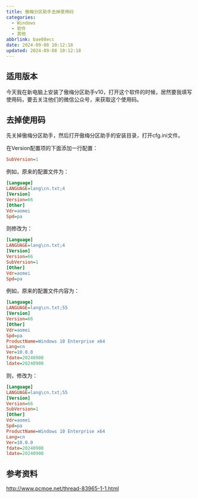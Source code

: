 ```yaml
---
title: 傲梅分区助手去掉使用码
categories:
  - Windows
  - 软件
  - 其他
abbrlink: bae08ecc
date: 2024-09-08 10:12:18
updated: 2024-09-08 10:12:18
---
```

## 适用版本

今天我在新电脑上安装了傲梅分区助手v10，打开这个软件的时候，居然要我填写使用码，要去关注他们的微信公众号，来获取这个使用码。

## 去掉使用码

先关掉傲梅分区助手，然后打开傲梅分区助手的安装目录，打开cfg.ini文件。

在Version配置项的下面添加一行配置：

```ini
SubVersion=1
```

例如，原来的配置文件为：

```ini
[Language]
LANGUAGE=lang\cn.txt;4
[Version]
Version=66
[Other]
Vdr=aomei
Spd=pa
```

则修改为：

```ini
[Language]
LANGUAGE=lang\cn.txt;4
[Version]
Version=66
SubVersion=1
[Other]
Vdr=aomei
Spd=pa
```

例如，原来的配置文件内容为：

```ini
[Language]
LANGUAGE=lang\cn.txt;55
[Version]
Version=66
[Other]
Vdr=aomei
Spd=pa
ProductName=Windows 10 Enterprise x64
Lang=cn
Ver=10.0.0
fdate=20240908
ldate=20240908
```

则，修改为：

```ini
[Language]
LANGUAGE=lang\cn.txt;55
[Version]
Version=66
SubVersion=1
[Other]
Vdr=aomei
Spd=pa
ProductName=Windows 10 Enterprise x64
Lang=cn
Ver=10.0.0
fdate=20240908
ldate=20240908

```

## 参考资料

<http://www.pcmoe.net/thread-83965-1-1.html>
